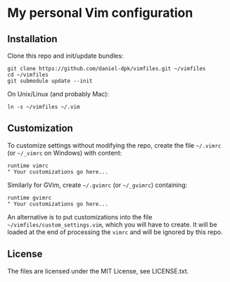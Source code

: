 # My personal Vim configuration

## Installation

Clone this repo and init/update bundles:

	git clone https://github.com/daniel-dpk/vimfiles.git ~/vimfiles
	cd ~/vimfiles
	git submodule update --init


On Unix/Linux (and probably Mac):

	ln -s ~/vimfiles ~/.vim


## Customization

To customize settings without modifying the repo, create the file `~/.vimrc`
(or `~/_vimrc` on Windows) with content:

	runtime vimrc
  	" Your customizations go here...


Similarly for GVim, create `~/.gvimrc` (or `~/_gvimrc`) containing:

	runtime gvimrc
	" Your customizations go here...


An alternative is to put customizations into the file
`~/vimfiles/custom_settings.vim`, which you will have to create. It will be
loaded at the end of processing the `vimrc` and will be ignored by this repo.


## License

The files are licensed under the MIT License, see LICENSE.txt.
